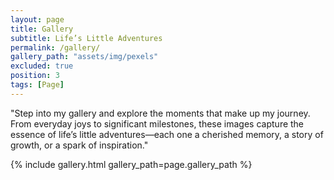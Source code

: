 ```yaml
---
layout: page
title: Gallery
subtitle: Life’s Little Adventures
permalink: /gallery/
gallery_path: "assets/img/pexels"
excluded: true
position: 3
tags: [Page]
---
```


"Step into my gallery and explore the moments that make up my journey. From everyday joys to significant milestones, these images capture the essence of life’s little adventures—each one a cherished memory, a story of growth, or a spark of inspiration."


{% include gallery.html gallery_path=page.gallery_path %}
